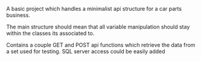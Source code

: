 A basic project which handles a minimalist api structure for a car parts business.


The main structure should mean that all variable manipulation should stay within the classes its associated to.

Contains a couple GET and POST api functions which retrieve the data from a set used for testing. SQL server access could be easily added
